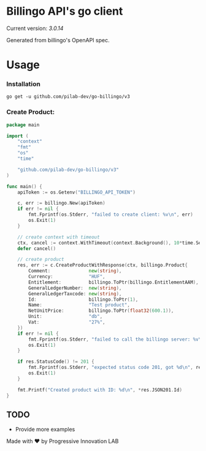# Billingo API's go client

Current version: _3.0.14_

Generated from billingo's OpenAPI spec.

# Usage

### Installation

`go get -u github.com/pilab-dev/go-billingo/v3`

### Create Product:

```go
package main

import (
	"context"
	"fmt"
	"os"
	"time"

	"github.com/pilab-dev/go-billingo/v3"
)

func main() {
	apiToken := os.Getenv("BILLINGO_API_TOKEN")

	c, err := billingo.New(apiToken)
	if err != nil {
		fmt.Fprintf(os.Stderr, "failed to create client: %v\n", err)
		os.Exit(1)
	}

	// create context with timeout
	ctx, cancel := context.WithTimeout(context.Background(), 10*time.Second)
	defer cancel()

	// create product
	res, err := c.CreateProductWithResponse(ctx, billingo.Product{
		Comment:              new(string),
		Currency:             "HUF",
		Entitlement:          billingo.ToPtr(billingo.EntitlementAAM),
		GeneralLedgerNumber:  new(string),
		GeneralLedgerTaxcode: new(string),
		Id:                   billingo.ToPtr(1),
		Name:                 "Test product",
		NetUnitPrice:         billingo.ToPtr(float32(600.1)),
		Unit:                 "db",
		Vat:                  "27%",
	})
	if err != nil {
		fmt.Fprintf(os.Stderr, "failed to call the billingo server: %v\n", err)
		os.Exit(1)
	}

	if res.StatusCode() != 201 {
		fmt.Fprintf(os.Stderr, "expected status code 201, got %d\n", res.StatusCode())
		os.Exit(1)
	}

	fmt.Printf("Created product with ID: %d\n", *res.JSON201.Id)
}
```

## TODO

- Provide more examples

Made with ❤️ by Progressive Innovation LAB
